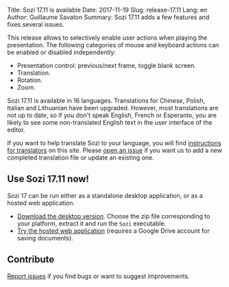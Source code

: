 Title: Sozi 17.11 is available
Date: 2017-11-19
Slug: release-17.11
Lang: en
Author: Guillaume Savaton
Summary:
    Sozi 17.11 adds a few features and fixes several issues.

This release allows to selectively enable user actions when playing the
presentation.
The following categories of mouse and keyboard actions can be enabled or disabled independently:

* Presentation control: previous/next frame, toggle blank screen.
* Translation.
* Rotation.
* Zoom.

Sozi 17.11 is available in 16 languages.
Translations for Chinese, Polish, Italian and Lithuanian have been upgraded.
However, most translations are not up to date, so if you don't speak English,
French or Esperanto, you are likely to see some non-translated English text in
the user interface of the editor.

If you want to help translate Sozi to your language, you will find [instructions for translators](|filename|/pages/en/translate-editor.md) on this site.
Please [open an issue](https://github.com/senshu/Sozi/issues) if you want us to add a new
completed translation file or update an existing one.


Use Sozi 17.11 now!
-------------------

Sozi 17 can be run either as a standalone desktop application, or as a hosted web application.

* [Download the desktop version](https://github.com/senshu/Sozi/releases/tag/17.11).
  Choose the zip file corresponding to your platform, extract it and run the `Sozi` executable.
* [Try the hosted web application](http://sozi.baierouge.fr/demo/) (requires a Google Drive account for saving documents).

Contribute
----------

[Report issues](https://github.com/senshu/Sozi/issues) if you find bugs
or want to suggest improvements.
